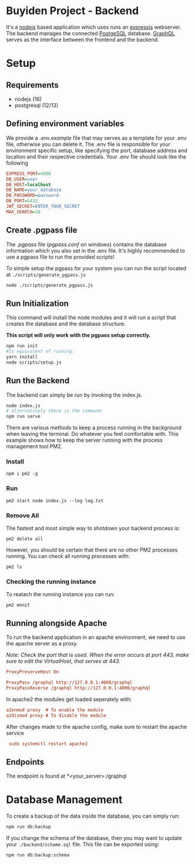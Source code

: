 # Buyiden Project - Backend

It's a [nodejs](https://nodejs.org/) based application which uses runs an [expressjs](https://expressjs.com/) webserver. The backend manages the connected [PostgeSQL](https://www.postgresql.org/) database. [GraphQL](https://graphql.org/) serves as the interface between the frontend and the backend.


# Setup

## Requirements

- nodejs (16)
- postgresql (12/13)

## Defining environment variables

We provide a *.env.example* file that may serves as a template for your .env file, otherwise you can delete it. The .env file is responsible for your environment specific setup, like specifying the port, database address and location and their respective credentials. Your .env file should look like the following

```ini
EXPRESS_PORT=4000
DB_USER=user
DB_HOST=localhost
DB_NAME=your_database
DB_PASSWORD=password
DB_PORT=5432
JWT_SECRET=ENTER_YOUR_SECRET
MAX_SEARCH=20
```

## Create .pgpass file

The *.pgpass* file (*pgpass.conf* on windows) contains the database information which you also set in the .env file.
It's highly recommended to use a pgpass file to run the provided scripts!

To simple setup the pgpass for your system you can run the script located at `./scripts/generate_pgpass.js`

```bash
node ./scripts/generate_pgpass.js  
```

## Run Initialization

 This command will install the node modules and it will run a script that creates the database and the database structure. 

 **This script will only work with the pgpass setup correctly.**


```bash
npm run init
#Is equivalent of running:
yarn install
node scripts/setup.js
``` 


## Run the Backend 

The backend can simply be run by invoking the index.js.

```bash
node index.js
# alternatively there is the command:
npm run serve
```

There are various methods to keep a process running in the background when leaving the terminal. Do whatever you feel comfortable with.
This example shows how to keep the server running with the process management tool PM2.

### Install 
```
npm i pm2 -g
```

### Run
```
pm2 start node index.js --log log.txt
```

### Remove All

The fastest and most simple way to shotdown your backend process is:

```
pm2 delete all
```

However, you should be certain that there are no other PM2 processes running.
You can check all running processes with:
```
pm2 ls
```

### Checking the running instance

To reatach the running instance you can run:

```
pm2 monit
```

## Running alongside Apache

To run the backend application in an apache environment, we need to use the apache server as a proxy.

_Note: Check the port that is used. When the error occurs at port 443, make sure to edit the VirtualHost, that serves at 443._

```ini
ProxyPreserveHost On

ProxyPass /graphql http://127.0.0.1:4000/graphql
ProxyPassReverse /graphql http://127.0.0.1:4000/graphql
```

In apache2 the modules get loaded seperately with:
```ini
a2enmod proxy  # To enable the module
a2dismod proxy # To disable the module
```

After changes made to the apache config, make sure to restart the apache service

```ini
 sudo systemctl restart apache2
```
## Endpoints

The endpoint is found at *<your_server>:<port>/graphql


# Database Management

To create a backup of the data inside the database, you can simply run:

```bash
npm run db:backup
```

If you change the schema of the database, then you may want to update your `./backend/schame.sql` file. This file can be exported using:

```bash
npm run db:backup:schema
```
